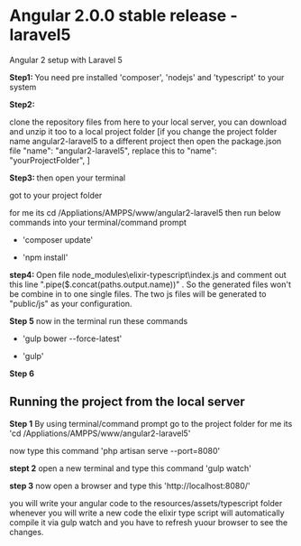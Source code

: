 # Angular 2.0.0 stable release - laravel5
Angular 2 setup with Laravel 5

<strong>Step1: </strong>
You need pre installed 'composer', 'nodejs' and 'typescript' to your system

<strong>Step2: </strong>

clone the repository files from here to your local server, you can download and unzip it too to a local project folder
[if you change the project folder name angular2-laravel5 to a different project then open the package.json file
"name": "angular2-laravel5", replace this to "name": "yourProjectFolder",
]

<strong>Step3: </strong>
then open your terminal

got to your project folder

for me its
cd /Appliations/AMPPS/www/angular2-laravel5
then run below commands into your terminal/command prompt

- 'composer update'

- 'npm install'

<strong>step4: </strong>
Open file node_modules\elixir-typescript\index.js and comment out this line ".pipe($.concat(paths.output.name))" .
So the generated files won't be combine in to one single files.
The two js files will be generated to "public/js" as your configuration.

<strong>Step 5</strong>
now in the terminal run these commands

- 'gulp bower --force-latest'

- 'gulp'

<strong>Step 6</strong>

<h2>Running the project from the local server</h2>

<strong>Step 1</strong>
By using terminal/command prompt go to the project folder
for me its
'cd /Appliations/AMPPS/www/angular2-laravel5'

now type this command
'php artisan serve --port=8080'

<strong>stept 2</strong>
open a new terminal and type this command
'gulp watch'

<strong>step 3</strong>
now open a browser and type this
'http://localhost:8080/'

you will write your angular code to the resources/assets/typescript folder
whenever you will write a new code the elixir type script will automatically compile it via gulp watch
and you have to refresh yuour browser to see the changes.



